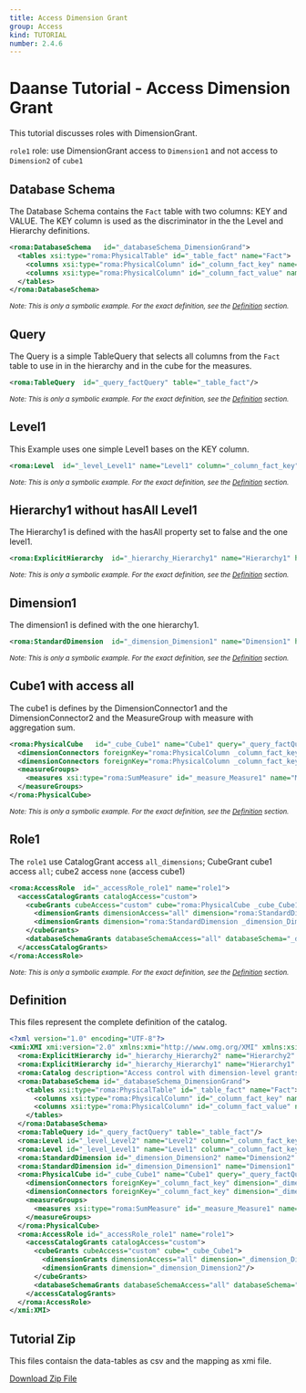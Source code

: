 ```yaml
---
title: Access Dimension Grant
group: Access
kind: TUTORIAL
number: 2.4.6
---
```

# Daanse Tutorial - Access Dimension Grant

This tutorial discusses roles with DimensionGrant.

`role1` role:   use DimensionGrant access to `Dimension1` and not access to `Dimension2` of `cube1`



## Database Schema

The Database Schema contains the `Fact` table with two columns: KEY and VALUE. The KEY column is used as the discriminator in the the Level and Hierarchy definitions.


```xml
<roma:DatabaseSchema   id="_databaseSchema_DimensionGrand">
  <tables xsi:type="roma:PhysicalTable" id="_table_fact" name="Fact">
    <columns xsi:type="roma:PhysicalColumn" id="_column_fact_key" name="KEY"/>
    <columns xsi:type="roma:PhysicalColumn" id="_column_fact_value" name="VALUE" type="Integer"/>
  </tables>
</roma:DatabaseSchema>

```
*<small>Note: This is only a symbolic example. For the exact definition, see the [Definition](#definition) section.</small>*
## Query

The Query is a simple TableQuery that selects all columns from the `Fact` table to use in in the hierarchy and in the cube for the measures.


```xml
<roma:TableQuery  id="_query_factQuery" table="_table_fact"/>

```
*<small>Note: This is only a symbolic example. For the exact definition, see the [Definition](#definition) section.</small>*
## Level1

This Example uses one simple Level1 bases on the KEY column.


```xml
<roma:Level  id="_level_Level1" name="Level1" column="_column_fact_key"/>

```
*<small>Note: This is only a symbolic example. For the exact definition, see the [Definition](#definition) section.</small>*
## Hierarchy1 without hasAll Level1

The Hierarchy1 is defined with the hasAll property set to false and the one level1.


```xml
<roma:ExplicitHierarchy  id="_hierarchy_Hierarchy1" name="Hierarchy1" hasAll="false" primaryKey="_column_fact_key" query="_query_factQuery" levels="_level_Level1"/>

```
*<small>Note: This is only a symbolic example. For the exact definition, see the [Definition](#definition) section.</small>*
## Dimension1

The dimension1 is defined with the one hierarchy1.


```xml
<roma:StandardDimension  id="_dimension_Dimension1" name="Dimension1" hierarchies="roma:ExplicitHierarchy _hierarchy_Hierarchy1"/>

```
*<small>Note: This is only a symbolic example. For the exact definition, see the [Definition](#definition) section.</small>*
## Cube1 with access all

The cube1 is defines by the DimensionConnector1 and the DimensionConnector2  and the MeasureGroup with measure with aggregation sum.


```xml
<roma:PhysicalCube   id="_cube_Cube1" name="Cube1" query="_query_factQuery">
  <dimensionConnectors foreignKey="roma:PhysicalColumn _column_fact_key" dimension="roma:StandardDimension _dimension_Dimension1" overrideDimensionName="Dimension1" id="_dimensionConnector_dimension1"/>
  <dimensionConnectors foreignKey="roma:PhysicalColumn _column_fact_key" dimension="roma:StandardDimension _dimension_Dimension2" overrideDimensionName="Dimension2" id="_dimensionConnector_dimension2"/>
  <measureGroups>
    <measures xsi:type="roma:SumMeasure" id="_measure_Measure1" name="Measure1" column="_column_fact_value"/>
  </measureGroups>
</roma:PhysicalCube>

```
*<small>Note: This is only a symbolic example. For the exact definition, see the [Definition](#definition) section.</small>*
## Role1

The `role1` use CatalogGrant access `all_dimensions`; CubeGrant cube1 access `all`; cube2 access `none` (access cube1)


```xml
<roma:AccessRole  id="_accessRole_role1" name="role1">
  <accessCatalogGrants catalogAccess="custom">
    <cubeGrants cubeAccess="custom" cube="roma:PhysicalCube _cube_Cube1">
      <dimensionGrants dimensionAccess="all" dimension="roma:StandardDimension _dimension_Dimension1"/>
      <dimensionGrants dimension="roma:StandardDimension _dimension_Dimension2"/>
    </cubeGrants>
    <databaseSchemaGrants databaseSchemaAccess="all" databaseSchema="_databaseSchema_DimensionGrand"/>
  </accessCatalogGrants>
</roma:AccessRole>

```
*<small>Note: This is only a symbolic example. For the exact definition, see the [Definition](#definition) section.</small>*

## Definition

This files represent the complete definition of the catalog.

```xml
<?xml version="1.0" encoding="UTF-8"?>
<xmi:XMI xmi:version="2.0" xmlns:xmi="http://www.omg.org/XMI" xmlns:xsi="http://www.w3.org/2001/XMLSchema-instance" xmlns:roma="https://www.daanse.org/spec/org.eclipse.daanse.rolap.mapping">
  <roma:ExplicitHierarchy id="_hierarchy_Hierarchy2" name="Hierarchy2" hasAll="false" primaryKey="_column_fact_key" query="_query_factQuery" levels="_level_Level2"/>
  <roma:ExplicitHierarchy id="_hierarchy_Hierarchy1" name="Hierarchy1" hasAll="false" primaryKey="_column_fact_key" query="_query_factQuery" levels="_level_Level1"/>
  <roma:Catalog description="Access control with dimension-level grants" name="Daanse Tutorial - Access Dimension Grant" cubes="_cube_Cube1" accessRoles="_accessRole_role1" dbschemas="_databaseSchema_DimensionGrand"/>
  <roma:DatabaseSchema id="_databaseSchema_DimensionGrand">
    <tables xsi:type="roma:PhysicalTable" id="_table_fact" name="Fact">
      <columns xsi:type="roma:PhysicalColumn" id="_column_fact_key" name="KEY"/>
      <columns xsi:type="roma:PhysicalColumn" id="_column_fact_value" name="VALUE" type="Integer"/>
    </tables>
  </roma:DatabaseSchema>
  <roma:TableQuery id="_query_factQuery" table="_table_fact"/>
  <roma:Level id="_level_Level2" name="Level2" column="_column_fact_key"/>
  <roma:Level id="_level_Level1" name="Level1" column="_column_fact_key"/>
  <roma:StandardDimension id="_dimension_Dimension2" name="Dimension2" hierarchies="_hierarchy_Hierarchy2"/>
  <roma:StandardDimension id="_dimension_Dimension1" name="Dimension1" hierarchies="_hierarchy_Hierarchy1"/>
  <roma:PhysicalCube id="_cube_Cube1" name="Cube1" query="_query_factQuery">
    <dimensionConnectors foreignKey="_column_fact_key" dimension="_dimension_Dimension1" overrideDimensionName="Dimension1" id="_dimensionConnector_dimension1"/>
    <dimensionConnectors foreignKey="_column_fact_key" dimension="_dimension_Dimension2" overrideDimensionName="Dimension2" id="_dimensionConnector_dimension2"/>
    <measureGroups>
      <measures xsi:type="roma:SumMeasure" id="_measure_Measure1" name="Measure1" column="_column_fact_value"/>
    </measureGroups>
  </roma:PhysicalCube>
  <roma:AccessRole id="_accessRole_role1" name="role1">
    <accessCatalogGrants catalogAccess="custom">
      <cubeGrants cubeAccess="custom" cube="_cube_Cube1">
        <dimensionGrants dimensionAccess="all" dimension="_dimension_Dimension1"/>
        <dimensionGrants dimension="_dimension_Dimension2"/>
      </cubeGrants>
      <databaseSchemaGrants databaseSchemaAccess="all" databaseSchema="_databaseSchema_DimensionGrand"/>
    </accessCatalogGrants>
  </roma:AccessRole>
</xmi:XMI>

```



## Tutorial Zip
This files contaisn the data-tables as csv and the mapping as xmi file.

<a href="./zip/tutorial.access.dimensiongrand.zip" download>Download Zip File</a>
